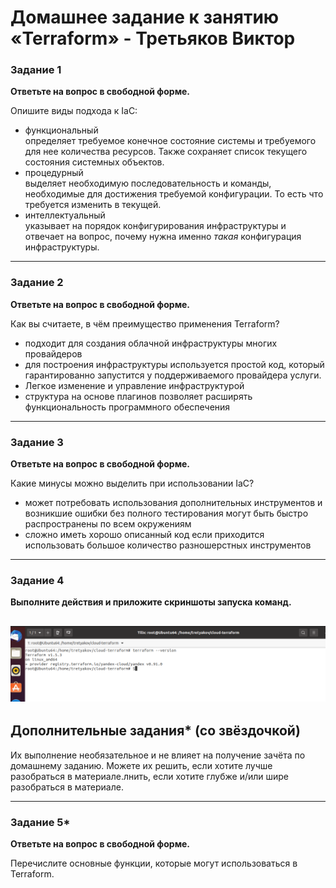 # Домашнее задание к занятию «Terraform» - Третьяков Виктор

### Задание 1

**Ответьте на вопрос в свободной форме.**

Опишите виды подхода к IaC:

 * функциональный  
 определяет требуемое конечное состояние системы и требуемого для нее количества ресурсов. Также сохраняет список текущего состояния системных объектов. 
 * процедурный  
 выделяет необходимую последовательность и команды, необходимые для достижения требуемой конфигурации. То есть что требуется изменить в текущей. 
 * интеллектуальный  
 указывает на порядок конфигурирования инфраструктуры и отвечает на вопрос, почему нужна именно *такая* конфигурация инфраструктуры.

---

### Задание 2

**Ответьте на вопрос в свободной форме.**

Как вы считаете, в чём преимущество применения Terraform?
 
 - подходит для создания облачной инфраструктуры многих провайдеров
 - для построения инфраструктуры используется простой код, который гарантированно запустится у поддерживаемого провайдера услуги.
 - Легкое изменение и управление инфраструктурой
 - структура на основе плагинов  позволяет  расширять функциональность программного обеспечения 
 
---

### Задание 3

**Ответьте на вопрос в свободной форме.**

Какие минусы можно выделить при использовании IaC?
 
-  может потребовать использования дополнительных инструментов и возникшие ошибки без полного тестирования могут быть быстро распространены по всем окружениям 
- сложно иметь  хорошо описанный код если приходится использовать большое количество разношерстных инструментов


---

### Задание 4

**Выполните действия и приложите скриншоты запуска команд.**

![задание4](/cicd/terraform/task4.png)
---

## Дополнительные задания* (со звёздочкой)

Их выполнение необязательное и не влияет на получение зачёта по домашнему заданию. Можете их решить, если хотите лучше разобраться в материале.лнить, если хотите глубже и/или шире разобраться в материале.

---

### Задание 5*

**Ответьте на вопрос в свободной форме.**

Перечислите основные функции, которые могут использоваться в Terraform. 

